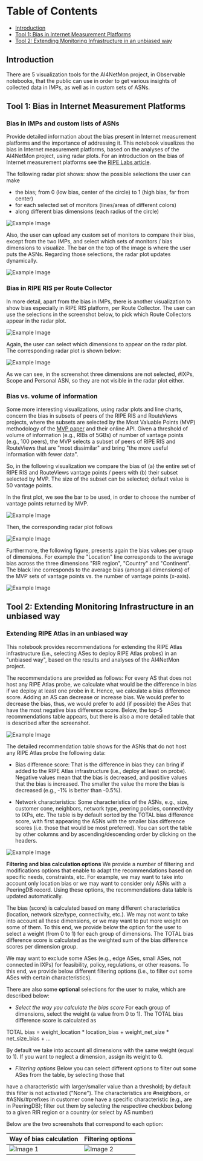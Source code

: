 # Table of Contents

- [Introduction](#introduction)
- [Tool 1: Bias in Internet Measurement Platforms](#chapter-1-bias-in-internet-measurement-platforms)
- [Tool 2: Extending Monitoring Infrastructure in an unbiased way](#chapter-2-extending)

## Introduction <a name="introduction"></a>

There are 5 visualization tools for the AI4NetMon project, in Observable notebooks, that the public can use in order to get various insights of collected data in IMPs, as well as in custom sets of ASNs. 

## Tool 1: Bias in Internet Measurement Platforms <a name="chapter-1-bias-in-internet-measurement-platforms"></a>

### Bias in IMPs and custom lists of ASNs

Provide detailed information about the bias present in Internet measurement platforms and the importance of addressing it.
This notebook visualizes the bias in Internet measurement platforms, based on the analyses of the AI4NetMon project, using radar plots. For an introduction on the bias of Internet measurement platforms see the [RIPE Labs article](https://labs.ripe.net/author/pavlos_sermpezis/bias-in-internet-measurement-infrastructure/).

The following radar plot shows:
show the possible selections the user can make

- the bias; from 0 (low bias, center of the circle) to 1 (high bias, far from center)
- for each selected set of monitors (lines/areas of different colors)
- along different bias dimensions (each radius of the circle)

![Example Image](figures/radarplot-imp-custom.png)

Also, the user can upload any custom set of monitors to compare their bias, except from the two IMPs, and select which sets of monitors / bias dimensions to visualize.
The bar on the top of the image is where the user puts the ASNs. Regarding those selections, the radar plot updates dynamically.

![Example Image](figures/selections1.png)

### Bias in RIPE RIS per Route Collector

In more detail, apart from the bias in IMPs, there is another visualization to show bias especially in RIPE RIS platform, per Route Collector. The user can use the selections in the screenshot below, to pick which Route Collectors appear in the radar plot.

![Example Image](figures/rrc-selections.png)

Again, the user can select which dimensions to appear on the radar plot. The corresponding radar plot is shown below:

![Example Image](figures/rrc-radarplpt.png)

As we can see, in the screenshot three dimensions are not selected, #IXPs, Scope and Personal ASN, so they are not visible in the radar plot either.

### Bias vs. volume of information

Some more interesting visualizations, using radar plots and line charts, concern the bias in subsets of peers of the RIPE RIS and RouteViews projects, where the subsets are selected by the Most Valuable Points (MVP) methodology of the [MVP paper](https://dl.acm.org/doi/abs/10.1145/3517745.3563031) and their online API.
Given a threshold of volume of information (e.g., RIBs of 5GBs) of number of vantage points (e.g., 100 peers), the MVP selects a subset of peers of RIPE RIS and RouteViews that are "most dissimilar" and bring "the more useful information with fewer data".

So, in the following visualization we compare the bias of (a) the entire set of RIPE RIS and RouteViews vantage points / peers with (b) their subset selected by MVP. The size of the subset can be selected; default value is 50 vantage points.

In the first plot, we see the bar to be used, in order to choose the number of vantage points returned by MVP.

![Example Image](figures/barformvp.png)

Then, the corresponding radar plot follows

![Example Image](figures/mvpradarplot.png)

Furthermore, the following figure, presents again the bias values per group of dimensions. For example the "Location" line corresponds to the average bias across the three dimensions "RIR region", "Country" and "Continent". The black line corresponds to the average bias (among all dimensions) of the MVP sets of vantage points vs. the number of vantage points (x-axis).

![Example Image](figures/mvplines.png)

## Tool 2: Extending Monitoring Infrastructure in an unbiased way <a name="#chapter-2-extending"></a>

### Extending RIPE Atlas in an unbiased way

This notebook provides recommendations for extending the RIPE Atlas infrastructure (i.e., selecting ASes to deploy RIPE Atlas probes) in an "unbiased way", based on the results and analyses of the AI4NetMon project.

The recommendations are provided as follows: For every AS that does not host any RIPE Atlas probe, we calculate what would be the difference in bias if we deploy at least one probe in it. Hence, we calculate a bias difference score. Adding an AS can decrease or increase bias. We would prefer to decrease the bias, thus, we would prefer to add (if possible) the ASes that have the most negative bias difference score. Below, the top-5 recommendations table appears, but there is also a more detailed table that is described after the screenshot.

![Example Image](figures/top5atlas.png)

The detailed recommendation table shows for the ASNs that do not host any RIPE Atlas probe the following data:

- Bias difference score: That is the difference in bias they can bring if added to the RIPE Atlas infrastructure (i.e., deploy at least on probe). Negative values mean that the bias is decreased, and positive values that the bias is increased. The smaller the value the more the bias is decreased (e.g., -1% is better than -0.5%).

- Network characteristics: Some characteristics of the ASNs, e.g., size, customer cone, neighbors, network type, peering policies, connectivity to IXPs, etc.
The table is by default sorted by the TOTAL bias difference score, with first appearing the ASNs with the smaller bias difference scores (i.e. those that would be most preferred). You can sort the table by other columns and by ascending/descending order by clicking on the headers.

![Example Image](figures/detailedtableatlas.png)

**Filtering and bias calculation options**
We provide a number of filtering and modifications options that enable to adapt the recommendations based on specific needs, constraints, etc. For example, we may want to take into account only location bias or we may want to consider only ASNs with a PeeringDB record. Using these options, the recommendations data table is updated automatically.

The bias (score) is calculated based on many different characteristics (location, network size/type, connectivity, etc.). We may not want to take into account all these dimensions, or we may want to put more weight on some of them. To this end, we provide below the option for the user to select a weight (from 0 to 1) for each group of dimensions. The TOTAL bias difference score is calculated as the weighted sum of the bias difference scores per dimension group.

We may want to exclude some ASes (e.g., edge ASes, small ASes, not connected in IXPs) for feasibility, policy, regulations, or other reasons. To this end, we provide below different filtering options (i.e., to filter out some ASes with certain characteristics).

There are also some **optional** selections for the user to make, which are described below:

- *Select the way you calculate the bias score*
For each group of dimensions, select the weight (a value from 0 to 1). The TOTAL bias difference score is calculated as

TOTAL bias = weight_location * location_bias + weight_net_size * net_size_bias + ...

By default we take into account all dimensions with the same weight (equal to 1). If you want to neglect a dimension, assign its weight to 0.

- *Filtering options*
Below you can select different options to filter out some ASes from the table, by selecting those that

have a characteristic with larger/smaller value than a threshold; by default this filter is not activated ("None"). The characteristics are
#neighbors, or #ASNs/#prefixes in customer cone
have a specific characteristic (e.g., are in PeeringDB); filter out them by selecting the respective checkbox
belong to a given RIR region or a country (or select by AS number)

Below are the two screenshots that correspond to each option:

| Way of bias calculation        | Filtering options        |
| -------------- | -------------- |
| ![Image 1](figures/sel1atlas.png) | ![Image 2](figures/sel2atlas.png) |




